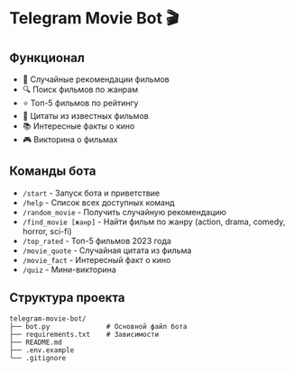 # Telegram Movie Bot 🎬

##  Функционал

- 🎲 Случайные рекомендации фильмов
- 🔍 Поиск фильмов по жанрам
- ⭐ Топ-5 фильмов по рейтингу
- 💬 Цитаты из известных фильмов
- 📚 Интересные факты о кино
- 🎮 Викторина о фильмах

##  Команды бота

- `/start` - Запуск бота и приветствие
- `/help` - Список всех доступных команд
- `/random_movie` - Получить случайную рекомендацию
- `/find_movie [жанр]` - Найти фильм по жанру (action, drama, comedy, horror, sci-fi)
- `/top_rated` - Топ-5 фильмов 2023 года
- `/movie_quote` - Случайная цитата из фильма
- `/movie_fact` - Интересный факт о кино
- `/quiz` - Мини-викторина


##  Структура проекта

```
telegram-movie-bot/
├── bot.py              # Основной файл бота
├── requirements.txt    # Зависимости
├── README.md         
├── .env.example      
└── .gitignore        
```

